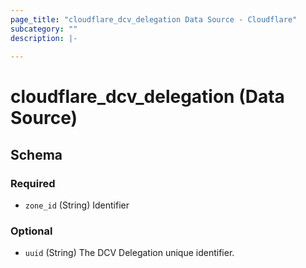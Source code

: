 ```yaml
---
page_title: "cloudflare_dcv_delegation Data Source - Cloudflare"
subcategory: ""
description: |-
  
---
```


# cloudflare_dcv_delegation (Data Source)




<!-- schema generated by tfplugindocs -->
## Schema

### Required

- `zone_id` (String) Identifier

### Optional

- `uuid` (String) The DCV Delegation unique identifier.


